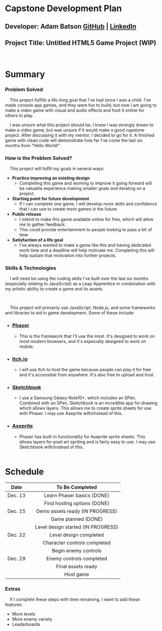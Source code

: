 # **Capstone Development Plan**

## **Developer:** Adam Batson [GitHub](https://github.com/tabatson) | [LinkedIn](https://linkedin.com/in/t-a-batson)

## **Project Title:** Untitled HTML5 Game Project (WIP)

<br>

# **Summary**

### **Problem Solved**

&nbsp;&nbsp;&nbsp;&nbsp;This project fulfills a life-long goal that I've had since I was a child. I've made console app games, and they were fun to build, but now I am going to make a video game with visual and audio effects and host it online for others to play.

&nbsp;&nbsp;&nbsp;&nbsp;I was unsure what this project should be. I knew I was strongly drawn to make a video game, but was unsure if it would make a good capstone project. After discussing it with my mentor, I decided to go for it. A finished game with clean code will demonstrate how far I've come the last six months from "Hello World!".

### **How is the Problem Solved?**

&nbsp;&nbsp;&nbsp;&nbsp;This project will fulfill my goals in several ways:

- **Practice improving an existing design**
  - Completing this game and working to improve it going forward will be valuable experience making smaller goals and iterating on a project.
- **Starting point for future development**
  - If I can complete one game, I will develop more skills and confidence that I can use to create more games in the future.
- **Public release**
  - I intend to make this game available online for free, which will allow me to gather feedback.
  - This could provide entertainment to people looking to pass a bit of time
- **Satisfaction of a life goal**
  - I've always wanted to make a game like this and having dedicated work time and a deadline will help motivate me. Completing this will help sustain that motivation into further projects.

### **Skills & Technologies**

&nbsp;&nbsp;&nbsp;&nbsp;I will need be using the coding skills I've built over the last six months (especially relating to JavaScript) as a Leap Apprentice in combination with my artistic ability to create a game and its assets.

<br>

&nbsp;&nbsp;&nbsp;&nbsp;This project will primarily use JavaScript, Node.js, and some frameworks and libraries to aid in game development. Some of these include:

- ### [Phaser](https://phaser.io/)
  - This is the framework that I'll use the most. It's designed to work on most modern browsers, and it's especially designed to work on mobile.
- ### [Itch.io](https://itch.io/)
  - I will use Itch to host the game because people can play it for free and it's accessible from anywhere. It's also free to upload and host.
- ### [Sketchbook](https://play.google.com/store/apps/details?id=com.adsk.sketchbook&hl=en_US&gl=US)
  - I use a Samsung Galaxy Note10+, which includes an SPen. Combined with an SPen, Sketchbook is an incredible app for drawing which allows layers. This allows me to create sprite sheets for use with Phaser. I may use Aseprite with/instead of this.
- ### [Aseprite](https://www.aseprite.org/)

  - Phaser has built-in functionality for Aseprite sprite sheets. This allows layers for pixel art spriting and is fairly easy to use. I may use Sketchbook with/instead of this.

  <br>

# **Schedule**

|  Date   |     |          To Be Completed           |
| :-----: | --- | :--------------------------------: |
| Dec. 13 |     |     Learn Phaser basics (DONE)     |
|         |     |    Find hosting options (DONE)     |
| Dec. 15 |     |  Demo assets ready (IN PROGRESS)   |
|         |     |        Game planned (DONE)         |
|         |     | Level design started (IN PROGRESS) |
| Dec. 22 |     |       Level design completed       |
|         |     |    Character controls completed    |
|         |     |        Begin enemy controls        |
| Dec. 29 |     |      Enemy controls completed      |
|         |     |         Final assets ready         |
|         |     |             Host game              |

### **Extras**

&nbsp;&nbsp;&nbsp;&nbsp;If I complete these steps with time remaining, I want to add these features:

- More levels
- More enemy variety
- Leaderboards
